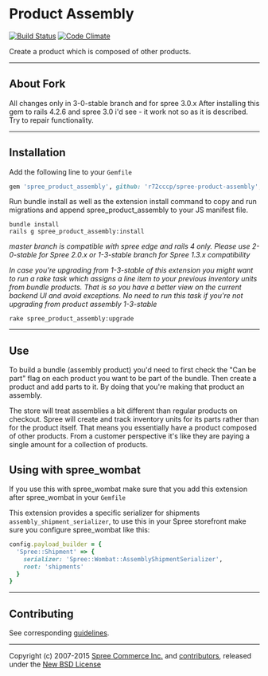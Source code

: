 # Product Assembly

[![Build Status](https://travis-ci.org/r72cccp/spree-product-assembly.svg?branch=master)](https://travis-ci.org/r72cccp/spree-product-assembly)
[![Code Climate](https://codeclimate.com/github/r72cccp/spree-product-assembly/badges/gpa.svg)](https://codeclimate.com/github/spree-contrib/spree-product-assembly)

Create a product which is composed of other products.

---

## About Fork

All changes only in 3-0-stable branch and for spree 3.0.x
After installing this gem to rails 4.2.6 and spree 3.0 i'd see - it work not so as it is described. Try to repair functionality.

---

## Installation

Add the following line to your `Gemfile`
```ruby
gem 'spree_product_assembly', github: 'r72cccp/spree-product-assembly', branch: '3-0-stable'
```

Run bundle install as well as the extension install command to copy and run migrations and append spree_product_assembly to your JS manifest file.

    bundle install
    rails g spree_product_assembly:install

_master branch is compatible with spree edge and rails 4 only. Please use
2-0-stable for Spree 2.0.x or 1-3-stable branch for Spree 1.3.x compatibility_

_In case you're upgrading from 1-3-stable of this extension you might want to run a
rake task which assigns a line item to your previous inventory units from bundle
products. That is so you have a better view on the current backend UI and avoid
exceptions. No need to run this task if you're not upgrading from product assembly
1-3-stable_

    rake spree_product_assembly:upgrade

---

## Use

To build a bundle (assembly product) you'd need to first check the "Can be part" flag on each product you want to be part of the bundle. Then create a product and add parts to it. By doing that you're making that product an assembly.

The store will treat assemblies a bit different than regular products on checkout.
Spree will create and track inventory units for its parts rather than for the product itself.
That means you essentially have a product composed of other products. From a customer perspective it's like they are paying a single amount for a collection of products.

## Using with spree_wombat

If you use this with spree_wombat make sure that you add this extension after spree_wombat in your `Gemfile`

This extension provides a specific serializer for shipments `assembly_shipment_serializer`, to use this in your Spree storefront make sure you configure spree_wombat like this:

```ruby
config.payload_builder = {
  'Spree::Shipment' => {
    serializer: 'Spree::Wombat::AssemblyShipmentSerializer',
    root: 'shipments'
  }
}
```

---

## Contributing

See corresponding [guidelines][1].

---

Copyright (c) 2007-2015 [Spree Commerce Inc.][2] and [contributors][3], released under the [New BSD License][4]

[1]: http://guides.spreecommerce.com/developer/contributing.html
[2]: https://github.com/spree
[3]: https://github.com/spree-contrib/spree-product-assembly/graphs/contributors
[4]: https://github.com/spree-contrib/spree-product-assembly/blob/master/LICENSE.md
